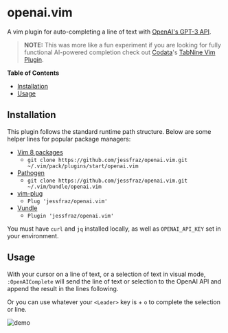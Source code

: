 # openai.vim

A vim plugin for auto-completing a line of text with 
[OpenAI's GPT-3 API](https://openai.com/blog/openai-api/).

> **NOTE:** This was more like a fun experiment if you are looking for fully
> functional AI-powered completion check out 
> [Codata](https://www.codota.com/)'s [TabNine Vim Plugin](https://www.tabnine.com/install/vim/).

<!-- START doctoc generated TOC please keep comment here to allow auto update -->
<!-- DON'T EDIT THIS SECTION, INSTEAD RE-RUN doctoc TO UPDATE -->
**Table of Contents**

- [Installation](#installation)
- [Usage](#usage)

<!-- END doctoc generated TOC please keep comment here to allow auto update -->

## Installation

This plugin follows the standard runtime path structure. Below are some helper lines
for popular package managers:

* [Vim 8 packages](http://vimhelp.appspot.com/repeat.txt.html#packages)
  * `git clone https://github.com/jessfraz/openai.vim.git ~/.vim/pack/plugins/start/openai.vim`
* [Pathogen](https://github.com/tpope/vim-pathogen)
  * `git clone https://github.com/jessfraz/openai.vim.git ~/.vim/bundle/openai.vim`
* [vim-plug](https://github.com/junegunn/vim-plug)
  * `Plug 'jessfraz/openai.vim'`
* [Vundle](https://github.com/VundleVim/Vundle.vim)
  * `Plugin 'jessfraz/openai.vim'`

You must have `curl` and `jq` installed locally, as well as `OPENAI_API_KEY` set
in your environment.

## Usage

With your cursor on a line of text, or a selection of text in visual mode, 
`:OpenAIComplete` will send the line of text or selection to the OpenAI API and
append the result in the lines following.

Or you can use whatever your `<Leader>` key is + `o` to complete the selection
or line.

![demo](demo.gif)

